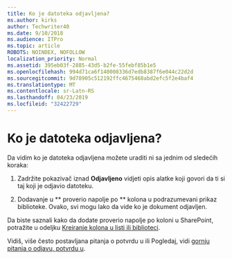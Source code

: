 ```yaml
---
title: Ko je datoteka odjavljena?
ms.author: kirks
author: Techwriter40
ms.date: 9/10/2018
ms.audience: ITPro
ms.topic: article
ROBOTS: NOINDEX, NOFOLLOW
localization_priority: Normal
ms.assetid: 395eb03f-2885-43d5-b2fe-55febf85b1e5
ms.openlocfilehash: 994d71ca6f140008336d7edb8387f6e044c22d2d
ms.sourcegitcommit: 9d78905c512192ffc4675468abd2efc5f2e4baf4
ms.translationtype: MT
ms.contentlocale: sr-Latn-RS
ms.lasthandoff: 04/23/2019
ms.locfileid: "32422729"
---
```

# <a name="who-has-a-file-checked-out"></a>Ko je datoteka odjavljena?

Da vidim ko je datoteka odjavljena možete uraditi ni sa jednim od sledećih koraka:
  
1. Zadržite pokazivač iznad **Odjavljeno** vidjeti opis alatke koji govori da ti si taj koji je odjavio datoteku. 
    
2. Dodavanje u ** proverio napolje po ** kolona u podrazumevani prikaz biblioteke. Ovako, svi mogu lako da vide ko je dokument odjavljen. 
    
Da biste saznali kako da dodate proverio napolje po koloni u SharePoint, potražite u odeljku [Kreiranje kolona u listi ili biblioteci](https://go.microsoft.com/fwlink/?linkid=2019591). 
  
Vidiš, više često postavljana pitanja o potvrdu u ili Pogledaj, vidi [gornju pitanja o odjavu, potvrdu u](https://go.microsoft.com/fwlink/?linkid=2018786).
  

